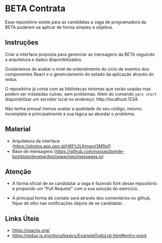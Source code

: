 # BETA Contrata

Esse repositório existe para as candidatas a vaga de programadora da BETA poderem se aplicar de forma simples e objetiva.

## Instruções

Criar a interface proposta para gerenciar as mensagens da BETA seguindo a arquitetura e dados disponibilizados.

Gostaríamos de avaliar o nível de entendimento do ciclo de eventos dos componentes React e o gerenciamento do estado da aplicação através do redux.

O repositório já conta com as bibliotecas mínimas que serão usadas mas podem ser instaladas outras, sem problemas. Além do comando ```yarn start``` disponibilizar um servidor local no endereço: http://localhost:1234.

Não tenha pressa! Iremos avaliar a qualidade do seu código, mesmo incompleto e principalmente a sua lógica ao abordar o problema.

## Material

* Arquitetura da interface (https://photos.app.goo.gl/H6Fh2LKmgmI3M1lp1)
* Base de mensagens (https://github.com/nossas/bonde-bot/blob/develop/bot/speeches/messages.js)

## Atenção

* A forma oficial de se candidatar a vaga é fazendo fork desse repositório e propondo um "Pull Request" com a sua solução do exercício.

* A principal forma de contato será através dos comentários no github, fique de olho nas notificações depois de se candidatar.

## Links Úteis

* https://reactjs.org/
* https://redux.js.org/docs/basics/ExampleTodoList.html#entry-point
